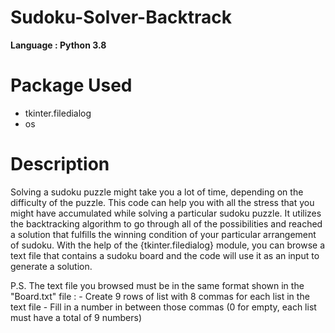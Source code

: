 # Sudoku-Solver-Backtrack

<b>Language : Python 3.8</b>           

# Package Used
- tkinter.filedialog
- os

# Description

Solving a sudoku puzzle might take you a lot of time, depending on the difficulty of the puzzle. This code can help you with all the stress that you might have accumulated while
solving a particular sudoku puzzle. It utilizes the backtracking algorithm to go through all of the possibilities and reached a solution that fulfills the winning condition of
your particular arrangement of sudoku. With the help of the {tkinter.filedialog} module, you can browse a text file that contains a sudoku board and the code will use it as an
input to generate a solution.

P.S. The text file you browsed must be in the same format shown in the "Board.txt" file :
     - Create 9 rows of list with 8 commas for each list in the text file
     - Fill in a number in between those commas (0 for empty, each list must have a total of 9 numbers)
